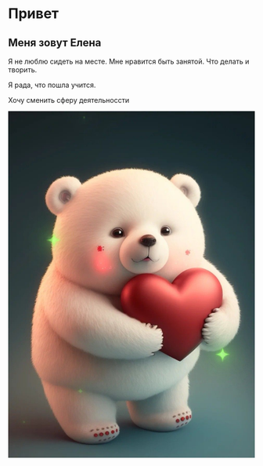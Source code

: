 # **Привет**
## Меня зовут Елена ##

Я не люблю сидеть на месте. Мне нравится быть занятой. Что делать и творить.

Я рада, что пошла учится.

Хочу сменить сферу деятельноссти 

![мишка](img/8adefe5af862b4f9cec286c6ee4722cb.jpg)